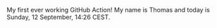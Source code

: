 My first ever working GitHub Action!
My name is Thomas and today is Sunday, 12 September, 14:26 CEST. 
